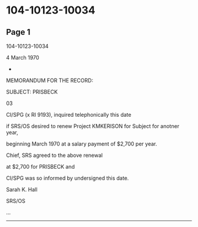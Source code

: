 # 104-10123-10034

## Page 1

104-10123-10034

4 March 1970

-

MEMORANDUM FOR THE RECORD:

SUBJECT: PRISBECK

03

CI/SPG (x RI 9193), inquired telephonically this date

if SRS/OS desired to renew Project KMKERISON for Subject for anotner year,

beginning March 1970 at a salary payment of $2,700 per year.

Chief, SRS agreed to the above renewal

at $2,700 for PRISBECK and

CI/SPG was so informed by undersigned this date.

Sarah K. Hall

SRS/OS

...

---

